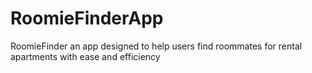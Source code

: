 # RoomieFinderApp
RoomieFinder an app designed to help users find roommates for rental apartments with ease and efficiency
